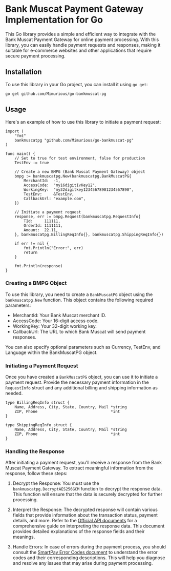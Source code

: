 # Bank Muscat Payment Gateway Implementation for Go
This Go library provides a simple and efficient way to integrate with the Bank Muscat Payment Gateway for online payment processing. With this library, you can easily handle payment requests and responses, making it suitable for e-commerce websites and other applications that require secure payment processing.

## Installation
To use this library in your Go project, you can install it using `go get`:
```
go get github.com/Mimurious/go-bankmuscat-pg
```

## Usage
Here's an example of how to use this library to initiate a payment request:

```
import (
	"fmt"
	bankmuscatpg "github.com/Mimurious/go-bankmuscat-pg"
)

func main() {
    // Set to true for test environment, false for production
    TestEnv := true

    // Create a new BMPG (Bank Muscat Payment Gateway) object
    bmpg := bankmuscatpg.New(bankmuscatpg.BankMuscatPG{
        MerchantId:  -1,
        AccessCode:  "my16digitIvKey12",
        WorkingKey:  "my32digitkey12345678901234567890",
        TestEnv:     &TestEnv,
        CallbackUrl: "example.com",
    })

    // Initiate a payment request
    response, err := bmpg.Request(bankmuscatpg.RequestInfo{
        TId:     111111,
        OrderId: 1111111,
        Amount:  22.11,
    }, bankmuscatpg.BillingReqInfo{}, bankmuscatpg.ShippingReqInfo{})

    if err != nil {
        fmt.Println("Error:", err)
        return
    }

    fmt.Println(response)
}
```

### Creating a BMPG Object
To use this library, you need to create a `BankMuscatPG` object using the `bankmuscatpg.New` function. This object contains the following required parameters:

- MerchantId: Your Bank Muscat merchant ID.
- AccessCode: Your 16-digit access code.
- WorkingKey: Your 32-digit working key.
- CallbackUrl: The URL to which Bank Muscat will send payment responses.

You can also specify optional parameters such as Currency, TestEnv, and Language within the BankMuscatPG object.

### Initiating a Payment Request
Once you have created a `BankMuscatPG` object, you can use it to initiate a payment request. Provide the necessary payment information in the `RequestInfo` struct and any additional billing and shipping information as needed.

```
type BillingReqInfo struct {
	Name, Address, City, State, Country, Mail *string
	ZIP, Phone                                *int
}

type ShippingReqInfo struct {
	Name, Address, City, State, Country, Mail *string
	ZIP, Phone                                *int
}
```

### Handling the Response
After initiating a payment request, you'll receive a response from the Bank Muscat Payment Gateway. To extract meaningful information from the response, follow these steps:

1. Decrypt the Response: You must use the `bankmuscatpg.DecryptAES256GCM` function to decrypt the response data. This function will ensure that the data is securely decrypted for further processing.

2. Interpret the Response: The decrypted response will contain various fields that provide information about the transaction status, payment details, and more. Refer to the [Official API documents](https://mti.bankmuscat.com:7443/kitLibrary/kits/download/SmartPay_Integration_Guide.pdf) for a comprehensive guide on interpreting the response data. This document provides detailed explanations of the response fields and their meanings.

3. Handle Errors: In case of errors during the payment process, you should consult the [SmartPay Error Codes document](https://mti.bankmuscat.com:7443/kitLibrary/kits/download/SmartPay_Error_Codes.pdf) to understand the error codes and their corresponding descriptions. This will help you diagnose and resolve any issues that may arise during payment processing.
